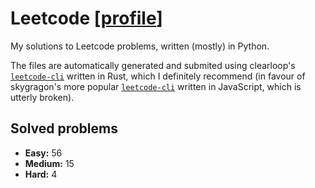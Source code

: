 # Leetcode [[profile](https://leetcode.com/xiaoxiae/)]
My solutions to Leetcode problems, written (mostly) in Python.

The files are automatically generated and submited using clearloop's [`leetcode-cli`](https://github.com/clearloop/leetcode-cli) written in Rust, which I definitely recommend (in favour of skygragon's more popular [`leetcode-cli`](https://github.com/skygragon/leetcode-cli) written in JavaScript, which is utterly broken).

## Solved problems
- **Easy:** 56
- **Medium:** 15
- **Hard:** 4
